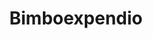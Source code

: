 ---
title: "Bimboexpendio"
url: /almoloya-de-juarez-estado-de-mexico/bimboexpendio/
shop: comodidad
---